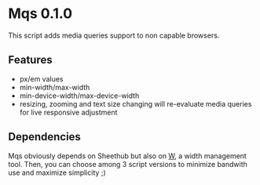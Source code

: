 Mqs 0.1.0
=========

This script adds media queries support to non capable browsers.

Features
--------

- px/em values
- min-width/max-width
- min-device-width/max-device-width
- resizing, zooming and text size changing will re-evaluate media queries for live responsive adjustment

Dependencies
------------

Mqs obviously depends on Sheethub but also on [W](https://github.com/pyrsmk/W), a width management tool. Then, you can choose among 3 script versions to minimize bandwith use and maximize simplicity ;)